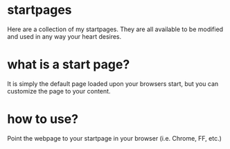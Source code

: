 # startpages
Here are a collection of my startpages. They are all available to be modified and used in any way your heart desires.

# what is a start page?
It is simply the default page loaded upon your browsers start, but you can customize the page to your content.

# how to use?
Point the webpage to your startpage in your browser (i.e. Chrome, FF, etc.)
